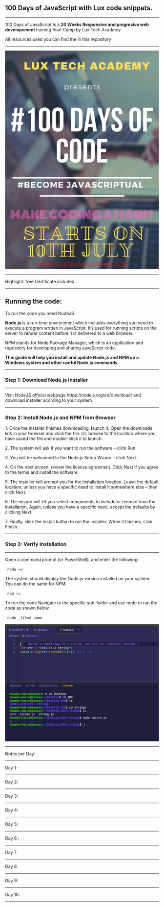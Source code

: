 ##  100 Days of JavaScript with Lux code snippets.
<hr>
<p>100 Days of JavaScript is a <b> 20 Weeks Responsive and progresive web developement </b> training Boot Camp by Lux Tech Academy.</p>
<p> All resources used you can find the in this repository </p>
<hr>

<p align="center">
<img src="https://github.com/HarunHM/-100-Days-of-JavaScript-with-Lux/blob/master/EbsDD8YXQAAIbb7.jpeg">
</p>

<hr>
<p> Highlight: free Certificate included. </p>
<hr>
<h2> Running the code:</h2>

<p> To run the code you need NodeJS</P>
<P> <B> Node.js </b> is a run-time environment which includes everything you need to execute a program written in JavaScript. It’s used for running scripts on the server to render content before it is delivered to a web browser. 
</p>
<p>
  NPM stands for Node Package Manager, which is an application and repository for developing and sharing JavaScript code.
</p>
<p> <b>
  This guide will help you install and update Node.js and NPM on a Windows system and other useful Node.js commands.
</b> </p>  
  <hr>
<h3> Step 1: Download Node.js Installer </h3>
<hr>

<p> Visit NodeJS official webpage https://nodejs.org/en/download/ and download installer acording to your system </p>

<hr><h3>Step 2: Install Node.js and NPM from Browser </h3> </hr>
<p>
1. Once the installer finishes downloading, launch it. Open the downloads link in your browser and click the file. Or, browse to the location where you have saved the file and double-click it to launch.
</p>


<p>
2. The system will ask if you want to run the software – click Run.
</p>
<p>
3. You will be welcomed to the Node.js Setup Wizard – click Next.</p>
<p>
4. On the next screen, review the license agreement. Click Next if you agree to the terms and install the software.</p>
<p>
5. The installer will prompt you for the installation location. Leave the default location, unless you have a specific need to install it somewhere else – then click Next.</p>
<p>
6. The wizard will let you select components to include or remove from the installation. Again, unless you have a specific need, accept the defaults by clicking Next.</p>
<p>
7. Finally, click the Install button to run the installer. When it finishes, click Finish. </p>
<p>
<hr>
<h3>
  Step 3: Verify Installation
</h3>
<hr>
<p> Open a command prompt (or PowerShell), and enter the following: </p>
<code> node –v </code>
<p> The system should display the Node.js version installed on your system. You can do the same for NPM: </p>
<code> npm –v </code> 
<p> To run the code Navigate to the specific sub-folder and use node to run the code as shown below</p>


<code> node _filed name </code>
<p align="center">
<img src="https://github.com/HarunHM/-100-Days-of-JavaScript-with-Lux/blob/master/strings/demo.png">
</p>


<hr />
Notes per Day: 
<hr /> 
Day 1 : 

<hr />

Day 2:

<hr />
Day 3: 

<hr />

Day 4:

<hr />

Day 5: 

<hr />

Day 6 :

<hr />

Day 7 

<hr />

Day 8 

<hr />

Day 9: 

<hr />

Day  10: 

<hr />




